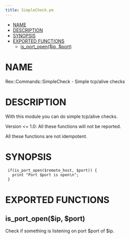 ```yaml
---
title: SimpleCheck.pm
---
```


-   [NAME](#NAME)
-   [DESCRIPTION](#DESCRIPTION)
-   [SYNOPSIS](#SYNOPSIS)
-   [EXPORTED FUNCTIONS](#EXPORTED-FUNCTIONS)
    -   [is\_port\_open($ip, $port)](#is_port_open-ip-port-)

# NAME

Rex::Commands::SimpleCheck - Simple tcp/alive checks

# DESCRIPTION

With this module you can do simple tcp/alive checks.

Version &lt;= 1.0: All these functions will not be reported.

All these functions are not idempotent.

# SYNOPSIS

     if(is_port_open($remote_host, $port)) {
       print "Port $port is open\n";
     }

# EXPORTED FUNCTIONS

## is\_port\_open($ip, $port)

Check if something is listening on port $port of $ip.
